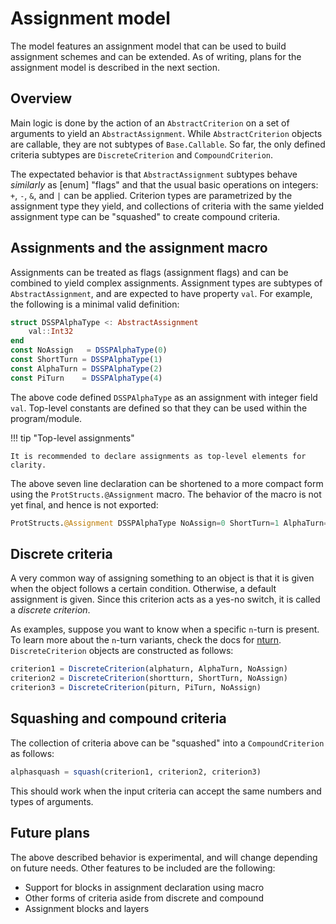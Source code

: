# Assignment model

The model features an assignment model that can be used to build assignment
schemes and can be extended. As of writing, plans for the assignment model is
described in the next section.

## Overview

Main logic is done by the action of an `AbstractCriterion` on a set of arguments
to yield an `AbstractAssignment`. While `AbstractCriterion` objects are callable,
they are not subtypes of `Base.Callable`. So far, the only defined criteria
subtypes are `DiscreteCriterion` and `CompoundCriterion`.

The expectated behavior is that `AbstractAssignment` subtypes behave _similarly_
as [enum] "flags" and that the usual basic operations on integers: `+`, `-`,
`&`, and `|` can be applied.
Criterion types are parametrized by the assignment type they yield, and collections
of criteria with the same yielded assignment type can be "squashed" to create
compound criteria.

## Assignments and the assignment macro

Assignments can be treated as flags (assignment flags) and can be combined to
yield complex assignments. Assignment types are subtypes of `AbstractAssignment`,
and are expected to have property `val`. For example, the following is a minimal
valid definition:

```julia
struct DSSPAlphaType <: AbstractAssignment
    val::Int32
end
const NoAssign   = DSSPAlphaType(0)
const ShortTurn = DSSPAlphaType(1)
const AlphaTurn = DSSPAlphaType(2)
const PiTurn    = DSSPAlphaType(4)
```

The above code defined `DSSPAlphaType` as an assignment with integer field `val`.
Top-level constants are defined so that they can be used within the program/module.

!!! tip "Top-level assignments"
    
    It is recommended to declare assignments as top-level elements for clarity.

The above seven line declaration can be shortened to a more compact form using the
`ProtStructs.@Assignment` macro. The behavior of the macro is not yet final, and
hence is not exported:

```julia
ProtStructs.@Assignment DSSPAlphaType NoAssign=0 ShortTurn=1 AlphaTurn=2 PiTurn=4
```

## Discrete criteria

A very common way of assigning something to an object is that it is given when the
object follows a certain condition. Otherwise, a default assignment is given. Since
this criterion acts as a yes-no switch, it is called a _discrete criterion_.

As examples, suppose you want to know when a specific ``n``-turn is present.
To learn more about the ``n``-turn variants, check the docs for 
[nturn](../API.md#ProtStructs.nturn).
`DiscreteCriterion` objects are constructed as follows:

```julia
criterion1 = DiscreteCriterion(alphaturn, AlphaTurn, NoAssign)
criterion2 = DiscreteCriterion(shortturn, ShortTurn, NoAssign)
criterion3 = DiscreteCriterion(piturn, PiTurn, NoAssign)
```

## Squashing and compound criteria

The collection of criteria above can be "squashed" into a `CompoundCriterion` as
follows:

```julia
alphasquash = squash(criterion1, criterion2, criterion3)
```

This should work when the input criteria can accept the same numbers and types of
arguments.

## Future plans

The above described behavior is experimental, and will change depending on future
needs. Other features to be included are the following:
+ Support for blocks in assignment declaration using macro
+ Other forms of criteria aside from discrete and compound
+ Assignment blocks and layers

